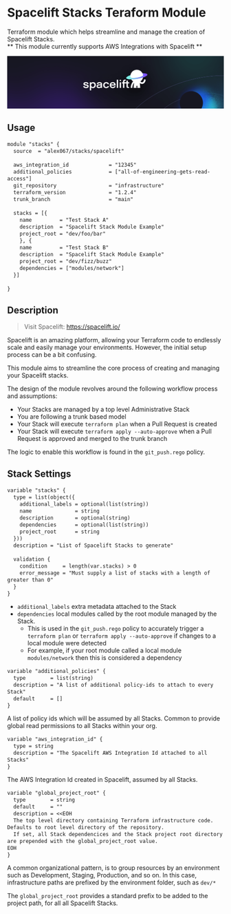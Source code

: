 # Spacelift Stacks Teraform Module

Terraform module which helps streamline and manage the creation of Spacelift Stacks.  
** This module currently supports AWS Integrations with Spacelift **

![](assets/banner.png)

## Usage

```hcl
module "stacks" {
  source  = "alex067/stacks/spacelift"
  
  aws_integration_id             = "12345"
  additional_policies            = ["all-of-engineering-gets-read-access"]
  git_repository                 = "infrastructure"
  terraform_version              = "1.2.4"
  trunk_branch                   = "main"

  stacks = [{
    name         = "Test Stack A"
    description  = "Spacelift Stack Module Example"
    project_root = "dev/foo/bar"
    }, {
    name         = "Test Stack B"
    description  = "Spacelift Stack Module Example"
    project_root = "dev/fizz/buzz"
    dependencies = ["modules/network"]
  }]

}
```

## Description

> Visit Spacelift: https://spacelift.io/ 

Spacelift is an amazing platform, allowing your Terraform code to endlessly scale and easily manage your environments. However, the initial setup process can be a bit confusing.

This module aims to streamline the core process of creating and managing your Spacelift stacks. 

The design of the module revolves around the following workflow process and assumptions:
* Your Stacks are managed by a top level Administrative Stack
* You are following a trunk based model
* Your Stack will execute ```terraform plan``` when a Pull Request is created
* Your Stack will execute ```terraform apply --auto-approve``` when a Pull Request is approved and merged to the trunk branch

The logic to enable this workflow is found in the ```git_push.rego``` policy.

## Stack Settings

```hcl
variable "stacks" {
  type = list(object({
    additional_labels = optional(list(string))
    name              = string
    description       = optional(string)
    dependencies      = optional(list(string))
    project_root      = string
  }))
  description = "List of Spacelift Stacks to generate"

  validation {
    condition     = length(var.stacks) > 0
    error_message = "Must supply a list of stacks with a length of greater than 0"
  }
}
```

* ```additional_labels``` extra metadata attached to the Stack
* ```dependencies``` local modules called by the root module managed by the Stack. 
  - This is used in the ```git_push.rego``` policy to accurately trigger a ```terraform plan``` or ```terraform apply --auto-approve``` if changes to a local module were detected
  - For example, if your root module called a local module ```modules/network``` then this is considered a dependency

```hcl
variable "additional_policies" {
  type        = list(string)
  description = "A list of additional policy-ids to attach to every Stack"
  default     = []
}
```

A list of policy ids which will be assumed by all Stacks. Common to provide global read permissions to all Stacks within your org.

```hcl
variable "aws_integration_id" {
  type = string 
  description = "The Spacelift AWS Integration Id attached to all Stacks"
}
```

The AWS Integration Id created in Spacelift, assumed by all Stacks.

```hcl
variable "global_project_root" {
  type        = string
  default     = ""
  description = <<EOH
  The top level directory containing Terraform infrastructure code. Defaults to root level directory of the repository. 
  If set, all Stack dependencices and the Stack project root directory are prepended with the global_project_root value.
EOH
}
```

A common organizational pattern, is to group resources by an environment such as Development, Staging, Production, and so on. In this case, infrastructure paths are prefixed by the environment folder, such as ```dev/*```

The ```global_project_root``` provides a standard prefix to be added to the project path, for all all Spacelift Stacks.
